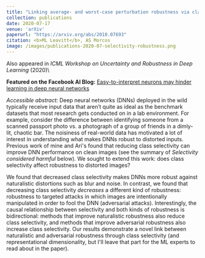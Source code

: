 ```yaml
---
title: "Linking average- and worst-case perturbation robustness via class selectivity and dimensionality"
collection: publications
date: 2020-07-17
venue: 'arXiv'
paperurl: "https://arxiv.org/abs/2010.07693"
citation: <b>ML Leavitt</b>, AS Morcos
image: /images/publications-2020-07-selectivity-robustness.png
---
```

Also appeared in <i>ICML Workshop on Uncertainty and Robustness in Deep Learning</i> (2020)\

**Featured on the Facebook AI Blog:** [Easy-to-interpret neurons may hinder learning in deep neural networks](https://ai.facebook.com/blog/easy-to-interpret-neurons-may-hinder-learning-in-deep-neural-networks/)

<i>Accessible abstract:</i> Deep neural networks (DNNs) deployed in the wild typically receive input data that aren’t quite as ideal as the benchmark datasets that most research gets conducted on in a lab environment. For example, consider the difference between identifying someone from a scanned passport photo vs. a photograph of a group of friends in a dimly-lit, chaotic bar. The noisiness of real-world data has motivated a lot of interest in understanding what makes DNNs robust to distorted inputs. Previous work of mine and Ari's found that reducing class selectivity can improve DNN performance on clean images (see the summary of <i>Selectivity considered harmful</i> below). We sought to extend this work: does class selectivity affect robustness to distorted images?

We found that decreased class selectivity makes DNNs more robust against naturalistic distortions such as blur and noise. In contrast, we found that decreasing class selectivity <i>decreases</i> a different kind of robustness: robustness to targeted attacks in which images are intentionally manipulated in order to fool the DNN (adversarial attacks). Interestingly, the causal relationship between selectivity and both kinds of robustness is bidirectional: methods that improve naturalistic robustness also reduce class selectivity, and methods that improve adversarial robustness also increase class selectivity. Our results demonstrate a novel link between naturalistic and adversarial robustness through class selectivity (and representational dimensionality, but I'll leave that part for the ML experts to read about in the paper).